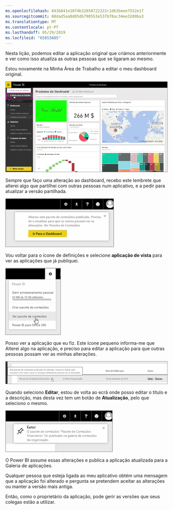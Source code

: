 ```yaml
---
ms.openlocfilehash: 843b841e10f4b32858722322c1d62beee7552e1f
ms.sourcegitcommit: 60dad5aa0d85db790553e537bf8ac34ee3289ba3
ms.translationtype: MT
ms.contentlocale: pt-PT
ms.lasthandoff: 05/29/2019
ms.locfileid: "65853685"
---
```

Nesta lição, podemos editar a aplicação original que criámos anteriormente e ver como isso atualiza as outras pessoas que se ligaram ao mesmo.

Estou novamente na Minha Área de Trabalho a editar o meu dashboard original.

![Partilhar e colaborar no Power BI](./media/6-4-update-content-pack/pbi_learn06_04myworkspace.png)

Sempre que faço uma alteração ao dashboard, recebo este lembrete que alterei algo que partilhei com outras pessoas num aplicativo, e a pedir para atualizar a versão partilhada.

![Partilhar e colaborar no Power BI](./media/6-4-update-content-pack/pbi_learn06_04uvmadechanges.png)

Vou voltar para o ícone de definições e selecione **aplicação de vista** para ver as aplicações que já publiquei.

![Partilhar e colaborar no Power BI](./media/6-4-update-content-pack/pbi_learn06_04viewcontpk.png)

Posso ver a aplicação que eu fiz. Este ícone pequeno informa-me que Alterei algo na aplicação, e preciso para editar a aplicação para que outras pessoas possam ver as minhas alterações.

![Partilhar e colaborar no Power BI](./media/6-4-update-content-pack/pbi_learn06_04updatecontpk.png)

Quando seleciono **Editar**, estou de volta ao ecrã onde posso editar o título e a descrição, mas desta vez tem um botão de **Atualização**, pelo que seleciono o mesmo.

![Partilhar e colaborar no Power BI](./media/6-4-update-content-pack/pbi_learn06_04contpksuccess.png)

O Power BI assume essas alterações e publica a aplicação atualizada para a Galeria de aplicações.

Qualquer pessoa que esteja ligada ao meu aplicativo obtém uma mensagem que a aplicação foi alterado e pergunta se pretendem aceitar as alterações ou manter a versão mais antiga.

Então, como o proprietário da aplicação, pode gerir as versões que seus colegas estão a utilizar.

